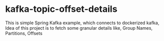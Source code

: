 # kafka-topic-offset-details
This is simple Spring Kafka example, which connects to dockerized kafka, Idea of this project is to fetch some granular details like, Group Names, Partitions, Offsets
